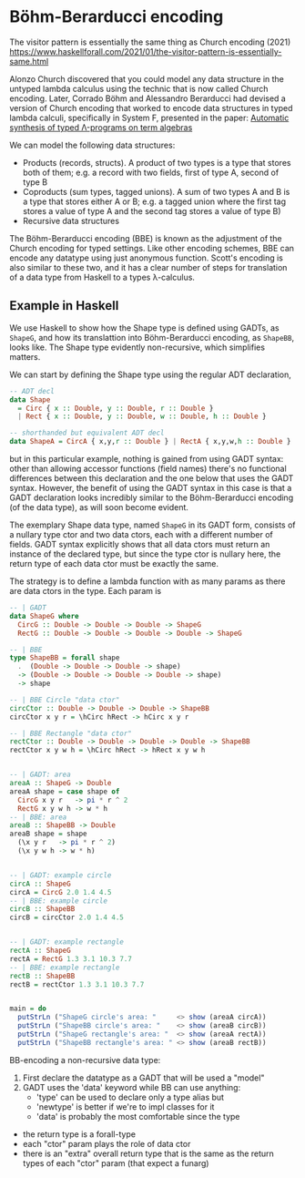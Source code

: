 # Böhm-Berarducci encoding

The visitor pattern is essentially the same thing as Church encoding (2021)   
https://www.haskellforall.com/2021/01/the-visitor-pattern-is-essentially-same.html

Alonzo Church discovered that you could model any data structure in the untyped lambda calculus using the technic that is now called Church encoding. Later, Corrado Böhm and Alessandro Berarducci had devised a version of Church encoding that worked to encode data structures in typed lambda calculi, specifically in System F, presented in the paper: [Automatic synthesis of typed Λ-programs on term algebras](https://www.sciencedirect.com/science/article/pii/0304397585901355)

We can model the following data structures:
- Products (records, structs). A product of two types is a type that stores both of them; e.g. a record with two fields, first of type A, second of type B
- Coproducts (sum types, tagged unions). A sum of two types A and B is a type that stores either A or B; e.g. a tagged union where the first tag stores a value of type A and the second tag stores a value of type B)
- Recursive data structures

The Böhm-Berarducci encoding (BBE) is known as the adjustment of the Church encoding for typed settings. Like other encoding schemes, BBE can encode any datatype using just anonymous function. Scott's encoding is also similar to these two, and it has a clear number of steps for translation of a data type from Haskell to a types λ-calculus.

## Example in Haskell

We use Haskell to show how the Shape type is defined using GADTs, as `ShapeG`, and how its translattion into Böhm-Berarducci encoding, as `ShapeBB`, looks like. The Shape type evidently non-recursive, which simplifies matters.

We can start by defining the Shape type using the regular ADT declaration,

```hs
-- ADT decl
data Shape
  = Circ { x :: Double, y :: Double, r :: Double }
  | Rect { x :: Double, y :: Double, w :: Double, h :: Double }

-- shorthanded but equivalent ADT decl
data ShapeA = CircA { x,y,r :: Double } | RectA { x,y,w,h :: Double }
```

but in this particular example, nothing is gained from using GADT syntax: other than allowing accessor functions (field names) there's no functional differences between this declaration and the one below that uses the GADT syntax. However, the benefit of using the GADT syntax in this case is that a GADT declaration looks incredibly similar to the Böhm-Berarducci encoding (of the data type), as will soon become evident.

The exemplary Shape data type, named `ShapeG` in its GADT form, consists of a nullary type ctor and two data ctors, each with a different number of fields. GADT syntax explicitly shows that all data ctors must return an instance of the declared type, but since the type ctor is nullary here, the return type of each data ctor must be exactly the same.

The strategy is to define a lambda function with as many params as there are data ctors in the type. Each param is 




```hs
-- | GADT
data ShapeG where
  CircG :: Double -> Double -> Double -> ShapeG
  RectG :: Double -> Double -> Double -> Double -> ShapeG

-- | BBE
type ShapeBB = forall shape
  .  (Double -> Double -> Double -> shape)
  -> (Double -> Double -> Double -> Double -> shape)
  -> shape

-- | BBE Circle "data ctor"
circCtor :: Double -> Double -> Double -> ShapeBB
circCtor x y r = \hCirc hRect -> hCirc x y r

-- | BBE Rectangle "data ctor"
rectCtor :: Double -> Double -> Double -> Double -> ShapeBB
rectCtor x y w h = \hCirc hRect -> hRect x y w h


-- | GADT: area
areaA :: ShapeG -> Double
areaA shape = case shape of
  CircG x y r   -> pi * r ^ 2
  RectG x y w h -> w * h
-- | BBE: area
areaB :: ShapeBB -> Double
areaB shape = shape
  (\x y r   -> pi * r ^ 2)
  (\x y w h -> w * h)


-- | GADT: example circle
circA :: ShapeG
circA = CircG 2.0 1.4 4.5
-- | BBE: example circle
circB :: ShapeBB
circB = circCtor 2.0 1.4 4.5


-- | GADT: example rectangle
rectA :: ShapeG
rectA = RectG 1.3 3.1 10.3 7.7
-- | BBE: example rectangle
rectB :: ShapeBB
rectB = rectCtor 1.3 3.1 10.3 7.7


main = do
  putStrLn ("ShapeG circle's area: "     <> show (areaA circA))
  putStrLn ("ShapeBB circle's area: "    <> show (areaB circB))
  putStrLn ("ShapeG rectangle's area: "  <> show (areaA rectA))
  putStrLn ("ShapeBB rectangle's area: " <> show (areaB rectB))
```


BB-encoding a non-recursive data type:
1. First declare the datatype as a GADT that will be used a "model"
2. GADT uses the 'data' keyword while BB can use anything:
   - 'type' can be used to declare only a type alias but
   - 'newtype' is better if we're to impl classes for it
   - 'data' is probably the most comfortable since the type


* the return type is a forall-type
* each "ctor" param plays the role of data ctor
* there is an "extra" overall return type that is the same as
  the return types of each "ctor" param (that expect a funarg)
